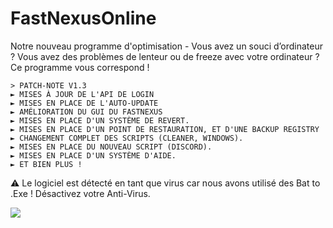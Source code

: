 # FastNexusOnline
Notre nouveau programme d'optimisation - Vous avez un souci d’ordinateur ? Vous avez des problèmes de lenteur ou de freeze avec votre ordinateur ? Ce programme vous correspond !


    > PATCH-NOTE V1.3
    ► MISES À JOUR DE L'API DE LOGIN
    ► MISES EN PLACE DE L'AUTO-UPDATE
    ► AMÉLIORATION DU GUI DU FASTNEXUS
    ► MISES EN PLACE D'UN SYSTÈME DE REVERT.
    ► MISES EN PLACE D'UN POINT DE RESTAURATION, ET D'UNE BACKUP REGISTRY
    ► CHANGEMENT COMPLET DES SCRIPTS (CLEANER, WINDOWS).
    ► MISES EN PLACE DU NOUVEAU SCRIPT (DISCORD).
    ► MISES EN PLACE D'UN SYSTÈME D'AIDE.
    ► ET BIEN PLUS !
⚠️ Le logiciel est détecté en tant que virus car nous avons utilisé des Bat to .Exe ! Désactivez votre Anti-Virus.

  <img src="https://everblack.xyz/img/fast1.gif"/>
